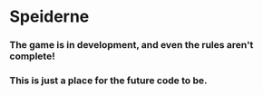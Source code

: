 # Speiderne
### The game is in development, and even the rules aren't complete!
### This is just a place for the future code to be.
